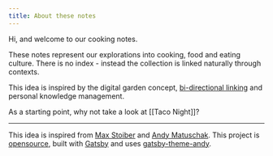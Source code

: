 ```yaml
---
title: About these notes
---
```


Hi, and welcome to our cooking notes.

These notes represent our explorations into cooking, food and eating culture. There is no index - instead the collection is linked naturally through contexts.

This idea is inspired by the digital garden concept, [bi-directional linking](https://www.roamresearch.com) and personal knowledge management.

As a starting point, why not take a look at [[Taco Night]]?

---

This idea is inspired from [Max Stoiber](https://notes.mxstbr.com/) and [Andy Matuschak](https://notes.andymatuschak.org/About_these_notes). This project is [opensource](https://github.com/aravindballa/notes.aravindballa.com/), built with [Gatsby](https://gatsbyjs.org) and uses [gatsby-theme-andy](https://github.com/aravindballa/gatsby-theme-andy/).
